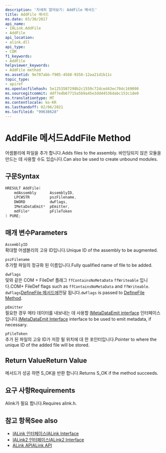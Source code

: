 ```yaml
---
description: '자세히 알아보기: AddFile 메서드'
title: AddFile 메서드
ms.date: 03/30/2017
api_name:
- IALink.AddFile
- AddFile
api_location:
- alink.dll
api_type:
- COM
f1_keywords:
- AddFile
helpviewer_keywords:
- AddFile method
ms.assetid: 9e707abb-f905-4568-9356-12aa21d1b11c
topic_type:
- apiref
ms.openlocfilehash: 5e1253587298b2c1559c72dced43ec70dc169090
ms.sourcegitcommit: ddf7edb67715a5b9a45e3dd44536dabc153c1de0
ms.translationtype: MT
ms.contentlocale: ko-KR
ms.lasthandoff: 02/06/2021
ms.locfileid: "99638628"
---
```

# <a name="addfile-method"></a><span data-ttu-id="44f75-103">AddFile 메서드</span><span class="sxs-lookup"><span data-stu-id="44f75-103">AddFile Method</span></span>

<span data-ttu-id="44f75-104">어셈블리에 파일을 추가 합니다.</span><span class="sxs-lookup"><span data-stu-id="44f75-104">Adds files to the assembly.</span></span> <span data-ttu-id="44f75-105">바인딩되지 않은 모듈을 만드는 데 사용할 수도 있습니다.</span><span class="sxs-lookup"><span data-stu-id="44f75-105">Can also be used to create unbound modules.</span></span>  
  
## <a name="syntax"></a><span data-ttu-id="44f75-106">구문</span><span class="sxs-lookup"><span data-stu-id="44f75-106">Syntax</span></span>  
  
```cpp  
HRESULT AddFile(  
    mdAssembly      AssemblyID,  
    LPCWSTR         pszFilename,  
    DWORD           dwFlags,  
    IMetaDataEmit*  pEmitter,  
    mdFile*         pFileToken  
) PURE;  
```  
  
## <a name="parameters"></a><span data-ttu-id="44f75-107">매개 변수</span><span class="sxs-lookup"><span data-stu-id="44f75-107">Parameters</span></span>  

 `AssemblyID`  
 <span data-ttu-id="44f75-108">확대할 어셈블리의 고유 ID입니다.</span><span class="sxs-lookup"><span data-stu-id="44f75-108">Unique ID of the assembly to be augmented.</span></span>  
  
 `pszFilename`  
 <span data-ttu-id="44f75-109">추가할 파일의 정규화 된 이름입니다.</span><span class="sxs-lookup"><span data-stu-id="44f75-109">Fully qualified name of file to be added.</span></span>  
  
 `dwFlags`  
 <span data-ttu-id="44f75-110">및와 같은 COM + FileDef 플래그 `ffContainsNoMetaData` `ffWriteable` 입니다.</span><span class="sxs-lookup"><span data-stu-id="44f75-110">COM+ FileDef flags such as `ffContainsNoMetaData` and `ffWriteable`.</span></span> <span data-ttu-id="44f75-111">`dwFlags`[DefineFile 메서드에](../metadata/imetadataassemblyemit-definefile-method.md)전달 됩니다.</span><span class="sxs-lookup"><span data-stu-id="44f75-111">`dwFlags` is passed to [DefineFile Method](../metadata/imetadataassemblyemit-definefile-method.md).</span></span>  
  
 `pEmitter`  
 <span data-ttu-id="44f75-112">필요한 경우 메타 데이터를 내보내는 데 사용할 [IMetaDataEmit interface](../metadata/imetadataemit-interface.md) 인터페이스입니다.</span><span class="sxs-lookup"><span data-stu-id="44f75-112">[IMetaDataEmit Interface](../metadata/imetadataemit-interface.md) interface to be used to emit metadata, if necessary.</span></span>  
  
 `pFileToken`  
 <span data-ttu-id="44f75-113">추가 된 파일의 고유 ID가 저장 될 위치에 대 한 포인터입니다.</span><span class="sxs-lookup"><span data-stu-id="44f75-113">Pointer to where the unique ID of the added file will be stored.</span></span>  
  
## <a name="return-value"></a><span data-ttu-id="44f75-114">Return Value</span><span class="sxs-lookup"><span data-stu-id="44f75-114">Return Value</span></span>  

 <span data-ttu-id="44f75-115">메서드가 성공 하면 S_OK을 반환 합니다.</span><span class="sxs-lookup"><span data-stu-id="44f75-115">Returns S_OK if the method succeeds.</span></span>  
  
## <a name="requirements"></a><span data-ttu-id="44f75-116">요구 사항</span><span class="sxs-lookup"><span data-stu-id="44f75-116">Requirements</span></span>  

 <span data-ttu-id="44f75-117">Alink가 필요 합니다.</span><span class="sxs-lookup"><span data-stu-id="44f75-117">Requires alink.h.</span></span>  
  
## <a name="see-also"></a><span data-ttu-id="44f75-118">참고 항목</span><span class="sxs-lookup"><span data-stu-id="44f75-118">See also</span></span>

- [<span data-ttu-id="44f75-119">IALink 인터페이스</span><span class="sxs-lookup"><span data-stu-id="44f75-119">IALink Interface</span></span>](ialink-interface.md)
- [<span data-ttu-id="44f75-120">IALink2 인터페이스</span><span class="sxs-lookup"><span data-stu-id="44f75-120">IALink2 Interface</span></span>](ialink2-interface.md)
- [<span data-ttu-id="44f75-121">ALink API</span><span class="sxs-lookup"><span data-stu-id="44f75-121">ALink API</span></span>](index.md)
